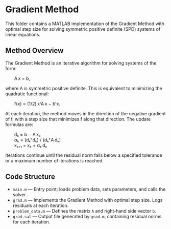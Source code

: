 # Gradient Method

This folder contains a MATLAB implementation of the Gradient Method with optimal step size for solving symmetric positive definite (SPD) systems of linear equations.

## Method Overview

The Gradient Method is an iterative algorithm for solving systems of the form:

  A x = b,

where A is symmetric positive definite. This is equivalent to minimizing the quadratic functional:

  f(x) = (1/2) xᵗA x − bᵗx.

At each iteration, the method moves in the direction of the negative gradient of f, with a step size that minimizes f along that direction. The update formulas are:

  dₖ = b − A xₖ  
  αₖ = (dₖᵗ dₖ) / (dₖᵗ A dₖ)  
  xₖ₊₁ = xₖ + αₖ dₖ

Iterations continue until the residual norm falls below a specified tolerance or a maximum number of iterations is reached.

## Code Structure

- `main.m` — Entry point; loads problem data, sets parameters, and calls the solver.
- `grad.m` — Implements the Gradient Method with optimal step size. Logs residuals at each iteration.
- `problem_data.m` — Defines the matrix `A` and right-hand side vector `b`.
- `grad.sal` — Output file generated by `grad.m`, containing residual norms for each iteration.

